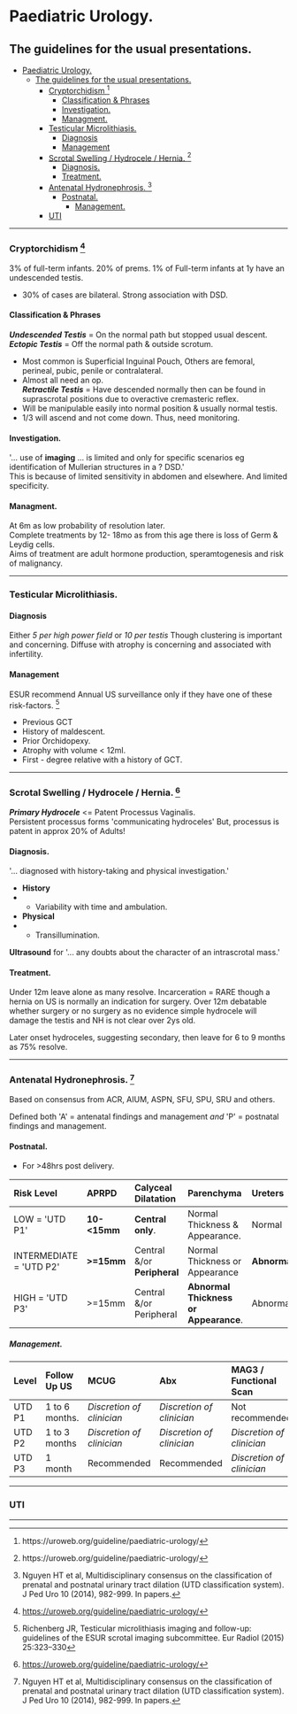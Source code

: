 # Paediatric Urology.
## The guidelines for the usual presentations.   
- [Paediatric Urology.](#paediatric-urology)
	- [The guidelines for the usual presentations.](#the-guidelines-for-the-usual-presentations)
		- [Cryptorchidism [^Uroweb2021]](#cryptorchidism-uroweb2021)
			- [Classification & Phrases](#classification--phrases)
			- [Investigation.](#investigation)
			- [Managment.](#managment)
		- [Testicular Microlithiasis.](#testicular-microlithiasis)
			- [Diagnosis](#diagnosis)
			- [Management](#management)
		- [Scrotal Swelling / Hydrocele / Hernia. [^Uroweb2021]](#scrotal-swelling--hydrocele--hernia-uroweb2021)
			- [Diagnosis.](#diagnosis-1)
			- [Treatment.](#treatment)
		- [Antenatal Hydronephrosis. [^UTD2014]](#antenatal-hydronephrosis-utd2014)
			- [Postnatal.](#postnatal)
				- [Management.](#management-1)
		- [UTI](#uti)



--- 

### Cryptorchidism [^Uroweb2021]

3% of full-term infants. 20% of prems. 
1% of Full-term infants at 1y have an undescended testis.
- 30% of cases are bilateral. Strong association with DSD.

#### Classification & Phrases 

***Undescended Testis*** = On the normal path but stopped usual descent.  
***Ectopic Testis*** = Off the normal path & outside scrotum.
- Most common is Superficial Inguinal Pouch, Others are femoral, perineal, pubic, penile or contralateral. 
- Almost all need an op.  
***Retractile Testis*** = Have descended normally then can be found in suprascrotal positions due to overactive cremasteric reflex.
- Will be manipulable easily into normal position & usually normal testis. 
- 1/3 will ascend and not come down. Thus, need monitoring. 

#### Investigation. 

'... use of **imaging** ... is limited and only for specific scenarios eg identification of Mullerian structures in a ? DSD.'  
This is because of limited sensitivity in abdomen and elsewhere. And limited specificity.  

#### Managment. 
At 6m as low probability of resolution later.  
Complete treatments by 12- 18mo as from this age there is loss of Germ & Leydig cells.  
Aims of treatment are adult hormone production, speramtogenesis and risk of malignancy. 

--- 

### Testicular Microlithiasis. 

#### Diagnosis

Either *5 per high power field* or *10 per testis* 
Though clustering is important and concerning.
Diffuse with atrophy is concerning and associated with infertility.

#### Management 

ESUR recommend Annual US surveillance only if they have one of these risk-factors. [^ESUR2016]
- Previous GCT 
- History of maldescent.
- Prior Orchidopexy.
- Atrophy with volume < 12ml. 
- First - degree relative with a history of GCT. 

[^ESUR2016]: Richenberg JR, Testicular microlithiasis imaging and follow-up: guidelines of the ESUR scrotal imaging subcommittee. Eur Radiol (2015) 25:323–330 
  
---

### Scrotal Swelling / Hydrocele / Hernia. [^Uroweb2021]

***Primary Hydrocele*** <= Patent Processus Vaginalis.  
Persistent processus forms 'communicating hydroceles' 
But, processus is patent in approx 20% of Adults! 

#### Diagnosis. 
'... diagnosed with history-taking and physical investigation.'
- **History**
- - Variability with time and ambulation.
- **Physical**
- - Transillumination.  

**Ultrasound** for '... any doubts about the character of an intrascrotal mass.'

#### Treatment. 
Under 12m leave alone as many resolve. Incarceration = RARE though a hernia on US is normally an indication for surgery. 
Over 12m debatable whether surgery or no surgery as no evidence simple hydrocele will damage the testis and NH is not clear over 2ys old.   

Later onset hydroceles, suggesting secondary, then leave for 6 to 9 months as 75% resolve. 

--- 

### Antenatal Hydronephrosis. [^UTD2014]

Based on consensus from ACR, AIUM, ASPN, SFU, SPU, SRU and others. 

Defined both 'A' = antenatal findings and management *and*
'P' = postnatal findings and management. 

#### Postnatal. 
- For >48hrs post delivery.  

| Risk Level              | APRPD         | Calyceal Dilatation         | Parenchyma                            | Ureters      | Bladder      |
| :---------------------- | :------------ | :-------------------------- | :------------------------------------ | :----------- | :----------- |
| LOW = 'UTD P1'          | **10- <15mm** | **Central only**.           | Normal Thickness & Appearance.        | Normal       | Normal       |
| INTERMEDIATE = 'UTD P2' | **>=15mm**    | Central &/or **Peripheral** | Normal Thickness or Appearance        | **Abnormal** | Normal       |
| HIGH = 'UTD P3'         | >=15mm        | Central &/or Peripheral     | **Abnormal Thickness or Appearance**. | Abnormal     | **Abnormal** |


##### Management. 

| Level  | Follow Up US   | MCUG                      | Abx                       | MAG3 / Functional Scan    |
| :----- | :------------- | :------------------------ | :------------------------ | :------------------------ |
| UTD P1 | 1 to 6 months. | *Discretion of clinician* | *Discretion of clinician* | Not recommended.          |
| UTD P2 | 1 to 3 months  | *Discretion of clinician* | *Discretion of clinician* | *Discretion of clinician* |
| UTD P3 | 1 month        | Recommended               | Recommended               | *Discretion of clinician* |


--- 

### UTI 

---


[^Uroweb2021]: https://uroweb.org/guideline/paediatric-urology/
[^UTD2014]:Nguyen HT et al, Multidisciplinary consensus on the classification of prenatal and postnatal urinary tract dilation (UTD classification system). J Ped Uro 10 (2014), 982-999. In papers. 